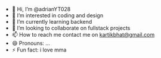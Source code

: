 - 👋 Hi, I’m @adrianYT028
- 👀 I’m interested in coding and design
- 🌱 I’m currently learning backend
- 💞️ I’m looking to collaborate on fullstack projects
- 📫 How to reach me contact me on kartikbhat@gmail.com
- 😄 Pronouns: ...
- ⚡ Fun fact: i love mma 

<!---
adrianYT028/adrianYT028 is a ✨ special ✨ repository because its `README.md` (this file) appears on your GitHub profile.
You can click the Preview link to take a look at your changes.
--->
